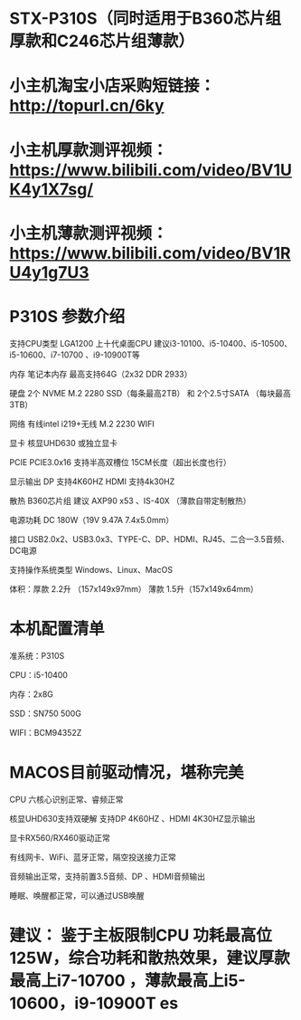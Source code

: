 # STX-P310S（同时适用于B360芯片组厚款和C246芯片组薄款）
	
#  小主机淘宝小店采购短链接：http://topurl.cn/6ky	

#  小主机厚款测评视频：https://www.bilibili.com/video/BV1UK4y1X7sg/

#  小主机薄款测评视频：https://www.bilibili.com/video/BV1RU4y1g7U3

# P310S 参数介绍	

支持CPU类型	LGA1200    上十代桌面CPU 建议i3-10100、i5-10400、i5-10500、i5-10600、i7-10700 、i9-10900T等  

内存	笔记本内存 最高支持64G（2x32 DDR 2933）

硬盘	2个 NVME M.2  2280 SSD（每条最高2TB） 和 2个2.5寸SATA  （每块最高3TB）

网络	有线intel i219+无线 M.2 2230  WIFI

显卡	核显UHD630  或独立显卡

PCIE	PCIE3.0x16   支持半高双槽位 15CM长度（超出长度也行）

显示输出	DP 支持4K60HZ  HDMI 支持4k30HZ

散热	B360芯片组   建议 AXP90 x53 、IS-40X （薄款自带定制散热）

电源功耗	DC 180W（19V 9.47A  7.4x5.0mm）

接口	USB2.0x2、USB3.0x3、TYPE-C、DP、HDMI、RJ45、二合一3.5音频、DC电源

支持操作系统类型	Windows、Linux、MacOS

体积：厚款 2.2升 （157x149x97mm）  薄款 1.5升（157x149x64mm）




# 本机配置清单
准系统：P310S

CPU：i5-10400

内存：2x8G

SSD：SN750 500G

WIFI：BCM94352Z


# MACOS目前驱动情况，堪称完美

CPU 六核心识别正常、睿频正常

核显UHD630支持双硬解  支持DP 4K60HZ 、HDMI 4K30HZ显示输出

显卡RX560/RX460驱动正常

有线网卡、WiFi、蓝牙正常，隔空投送接力正常

音频输出正常，支持前置3.5音频、DP 、HDMI音频输出

睡眠、唤醒都正常，可以通过USB唤醒



# 建议： 鉴于主板限制CPU 功耗最高位125W，综合功耗和散热效果，建议厚款最高上i7-10700 ，薄款最高上i5-10600，i9-10900T es
